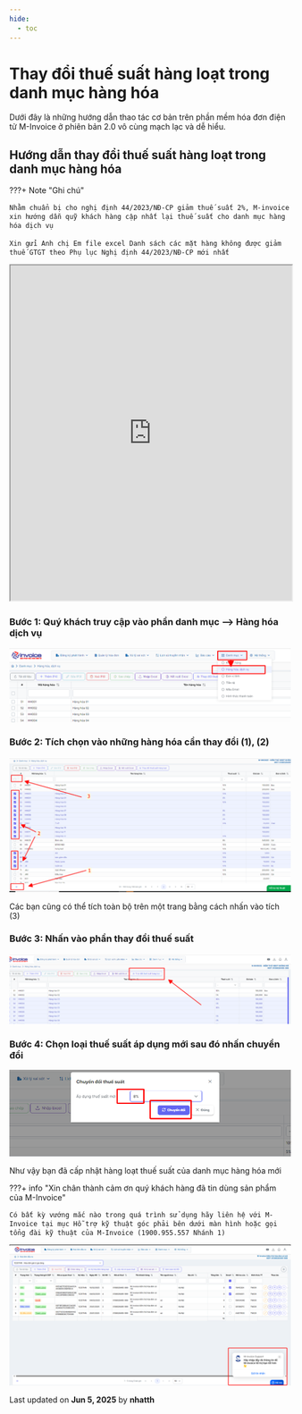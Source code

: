 ```yaml
---
hide:
  - toc
---
```


# **Thay đổi thuế suất hàng loạt trong danh mục hàng hóa**

Dưới đây là những hướng dẫn thao tác cơ bản trên phần mềm hóa đơn điện tử M-Invoice ở phiên bản 2.0 vô cùng mạch lạc và dễ hiểu.

## **Hướng dẫn thay đổi thuế suất hàng loạt trong danh mục hàng hóa**

???+ Note "Ghi chú"

    Nhằm chuẩn bị cho nghị định 44/2023/NĐ-CP giảm thuế suất 2%, M-invoice xin hướng dẫn quỹ khách hàng cập nhất lại thuế suất cho danh mục hàng hóa dịch vụ

    Xin gửi Anh chị Em file excel Danh sách các mặt hàng không được giảm thuế GTGT theo Phụ lục Nghị định 44/2023/NĐ-CP mới nhất

<iframe src="https://docs.google.com/spreadsheets/d/1ephNvlgn_fcNuoX4KHvhmpCI8kIA9a333rcAv9CYP4c/edit?gid=0#gid=0widget=true&headers=false" 
        width="100%" 
        height="600px"></iframe>

### **Bước 1: Quý khách truy cập vào phần danh mục --> Hàng hóa dịch vụ**

![Hình 1](../../assets/images/invoice2/2.0_danh-muc-thay-doi-thue-suat_1.png)

### **Bước 2: Tích chọn vào những hàng hóa cần thay đổi (1), (2)**

![Hình 2](../../assets/images/invoice2/2.0_danh-muc-thay-doi-thue-suat_2.png)

Các bạn cũng có thể tích toàn bộ trên một trang bằng cách nhấn vào tích (3)

### **Bước 3: Nhấn vào phần thay đổi thuế suất**

![Hình 3](../../assets/images/invoice2/2.0_danh-muc-thay-doi-thue-suat_3.png)

### **Bước 4: Chọn loại thuế suất áp dụng mới sau đó nhấn chuyển đổi**

![Hình 4](../../assets/images/invoice2/2.0_danh-muc-thay-doi-thue-suat_4.png)

Như vậy bạn đã cấp nhật hàng loạt thuế suất của danh mục hàng hóa mới

???+ info "Xin chân thành cảm ơn quý khách hàng đã tin dùng sản phẩm của M-Invoice"

    Có bất kỳ vướng mắc nào trong quá trình sử dụng hãy liên hệ với M-Invoice tại mục Hỗ trợ kỹ thuật góc phải bên dưới màn hình hoặc gọi tổng đài kỹ thuật của M-Invoice (1900.955.557 Nhánh 1)

![Hình 5](../../assets/images/invoice2/hotro.png)

<div class="last-updated">Last updated on <strong>Jun 5, 2025</strong> by <strong>nhatth</strong></div>
